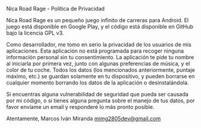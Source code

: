 Nica Road Rage - Política de Privacidad

Nica Road Rage es un pequeño juego infinito de carreras para Android. El juego está disponible en Google Play, y el código está disponible en GitHub bajo la licencia GPL v3.

Como desarrollador, me tomo en serio la privacidad de los usuarios de mis aplicaciones.
Esta aplicación no está programada para recoger ninguna información personal sin tu consentimiento. La aplicación te pide tu nombre al iniciarla por primera vez, junto con algunas preferencias de música, y el color de tu coche. Todos los datos (los mencionados anteriormente, puntaje máximo, etc.) se guardan solamente en tu dispositivo, y pueden borrarse en cualquier momento borrando los datos de la aplicación o desinstalándola.

Si encuentras alguna vulnerabilidad de seguridad que pueda ser causada por mi código, o si tienes alguna pregunta sobre el manejo de tus datos, por favor envíame un email y responderé lo más pronto posible.

Atentamente,
Marcos Iván Miranda
mimg2805dev@gmail.com